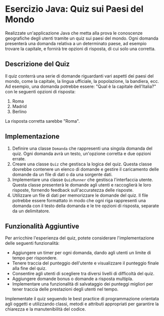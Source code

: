 # Esercizio Java: Quiz sui Paesi del Mondo

Realizzate un'applicazione Java che metta alla prova le conoscenze geografiche degli utenti tramite un quiz sui paesi del mondo. Ogni domanda presenterà una domanda relativa a un determinato paese, ad esempio trovare la capitale, e fornirà tre opzioni di risposta, di cui solo una corretta.

## Descrizione del Quiz

Il quiz conterrà una serie di domande riguardanti vari aspetti dei paesi del mondo, come la capitale, la lingua ufficiale, la popolazione, la bandiera, ecc. Ad esempio, una domanda potrebbe essere: "Qual è la capitale dell'Italia?" con le seguenti opzioni di risposta:

1. Roma
2. Madrid
3. Berlino

La risposta corretta sarebbe "Roma".

## Implementazione

1. Definire una classe `Domanda` che rappresenti una singola domanda del quiz. Ogni domanda avrà un testo, un'opzione corretta e due opzioni errate.
2. Creare una classe `Quiz` che gestisca la logica del quiz. Questa classe dovrebbe contenere un elenco di domande e gestire il caricamento delle domande da un file di dati o da una sorgente dati.
3. Implementare una classe `QuizRunner` che gestisca l'interfaccia utente. Questa classe presenterà le domande agli utenti e raccoglierà le loro risposte, fornendo feedback sull'accuratezza delle risposte.
4. Utilizzare un file di dati per memorizzare le domande del quiz. Il file potrebbe essere formattato in modo che ogni riga rappresenti una domanda con il testo della domanda e le tre opzioni di risposta, separate da un delimitatore.

## Funzionalità Aggiuntive

Per arricchire l'esperienza del quiz, potete considerare l'implementazione delle seguenti funzionalità:

- Aggiungere un timer per ogni domanda, dando agli utenti un limite di tempo per rispondere.
- Tenere traccia del punteggio dell'utente e visualizzare il punteggio finale alla fine del quiz.
- Consentire agli utenti di scegliere tra diversi livelli di difficoltà del quiz.
- Aggiungere domande bonus o domande a risposta multipla.
- Implementare una funzionalità di salvataggio dei punteggi migliori per tener traccia delle prestazioni degli utenti nel tempo.

Implementate il quiz seguendo le best practice di programmazione orientata agli oggetti e utilizzando classi, metodi e attributi appropriati per garantire la chiarezza e la manutenibilità del codice.
